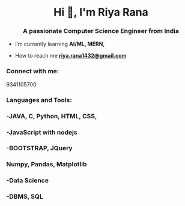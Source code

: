 <h1 align="center">Hi 👋, I'm Riya Rana</h1>
<h3 align="center">A passionate Computer Science Engineer from India</h3>


- I’m currently learning **AI/ML, MERN,**

- How to reach me **riya.rana1432@gmail.com**


<h3 align="left">Connect with me:</h3>
<p>9341105700</p>
</p>

<h3 align="left">Languages and Tools:</h3>
<h3>-JAVA, C, Python, HTML, CSS, <h3>
<h3>-JavaScript with nodejs</h3>
<h3>-BOOTSTRAP, JQuery</h3> 
<h3>Numpy, Pandas, Matplotlib<h3>
<h3>-Data Science</h53>
<h3>-DBMS, SQL</h3>

  
